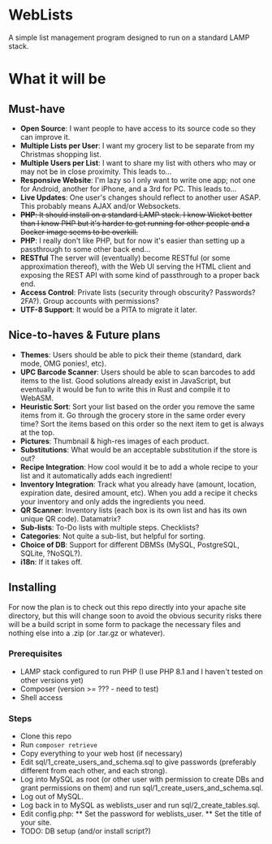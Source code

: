 # WebLists
A simple list management program designed to run on a standard LAMP stack.

# What it will be

## Must-have
* **Open Source**: I want people to have access to its source code so they can improve it.
* **Multiple Lists per User**: I want my grocery list to be separate from my Christmas shopping list.
* **Multiple Users per List**: I want to share my list with others who may or may not be in close proximity.  This leads to...
* **Responsive Website**: I'm lazy so I only want to write one app; not one for Android, another for iPhone, and a 3rd for PC.  This leads to...
* **Live Updates**: One user's changes should reflect to another user ASAP.  This probably means AJAX and/or Websockets.
* ~~**PHP**: It should install on a standard LAMP stack.  I know Wicket better than I know PHP but it's harder to get running for other people and a Docker image seems to be overkill.~~
* **PHP**: I really don't like PHP, but for now it's easier than setting up a passthrough to some other back end...
* **RESTful**  The server will (eventually) become RESTful (or some approximation thereof), with the Web UI serving the HTML client and exposing the REST API with some kind of passthrough to a proper back end.
* **Access Control**: Private lists (security through obscurity? Passwords? 2FA?). Group accounts with permissions?
* **UTF-8 Support**: It would be a PITA to migrate it later.

## Nice-to-haves & Future plans
* **Themes**: Users should be able to pick their theme (standard, dark mode, OMG ponies!, etc).
* **UPC Barcode Scanner**: Users should be able to scan barcodes to add items to the list.  Good solutions already exist in JavaScript, but eventually it would be fun to write this in Rust and compile it to WebASM.
* **Heuristic Sort**: Sort your list based on the order you remove the same items from it.  Go through the grocery store in the same order every time?  Sort the items based on this order so the next item to get is always at the top.
* **Pictures**: Thumbnail & high-res images of each product.
* **Substitutions**: What would be an acceptable substitution if the store is out?
* **Recipe Integration**: How cool would it be to add a whole recipe to your list and it automatically adds each ingredient!
* **Inventory Integration**: Track what you already have (amount, location, expiration date, desired amount, etc).  When you add a recipe it checks your inventory and only adds the ingredients you need.
* **QR Scanner**: Inventory lists (each box is its own list and has its own unique QR code).  Datamatrix?
* **Sub-lists**: To-Do lists with multiple steps.  Checklists?
* **Categories**: Not quite a sub-list, but helpful for sorting.
* **Choice of DB**: Support for different DBMSs (MySQL, PostgreSQL, SQLite, ?NoSQL?).
* **i18n**: If it takes off.

## Installing
For now the plan is to check out this repo directly into your apache site directory, but this will change soon to avoid the obvious security risks there will be a build script in some form to package the necessary files and nothing else into a .zip (or .tar.gz or whatever).

### Prerequisites
* LAMP stack configured to run PHP (I use PHP 8.1 and I haven't tested on other versions yet)
* Composer (version >= ??? - need to test)
* Shell access

### Steps
* Clone this repo
* Run `composer retrieve`
* Copy everything to your web host (if necessary)
* Edit sql/1_create_users_and_schema.sql to give passwords (preferably different from each other, and each strong).
* Log into MySQL as root (or other user with permission to create DBs and grant permissions on them) and run sql/1_create_users_and_schema.sql.
* Log out of MySQL.
* Log back in to MySQL as weblists_user and run sql/2_create_tables.sql.
* Edit config.php:
** Set the password for weblists_user.
** Set the title of your site.
* TODO: DB setup (and/or install script?)
